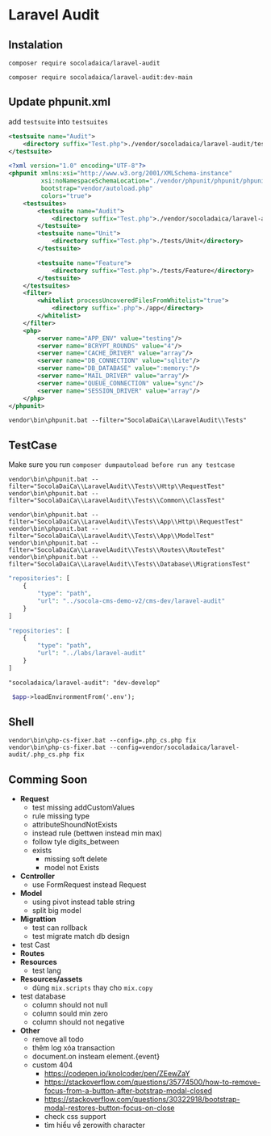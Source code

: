 # Laravel Audit

## Instalation

```shell
composer require socoladaica/laravel-audit

composer require socoladaica/laravel-audit:dev-main
```

## Update phpunit.xml

add `testsuite` into `testsuites`
```xml
<testsuite name="Audit">
    <directory suffix="Test.php">./vendor/socoladaica/laravel-audit/tests</directory>
</testsuite>
```


```xml
<?xml version="1.0" encoding="UTF-8"?>
<phpunit xmlns:xsi="http://www.w3.org/2001/XMLSchema-instance"
         xsi:noNamespaceSchemaLocation="./vendor/phpunit/phpunit/phpunit.xsd"
         bootstrap="vendor/autoload.php"
         colors="true">
    <testsuites>
        <testsuite name="Audit">
            <directory suffix="Test.php">./vendor/socoladaica/laravel-audit/tests</directory>
        </testsuite>
        <testsuite name="Unit">
            <directory suffix="Test.php">./tests/Unit</directory>
        </testsuite>

        <testsuite name="Feature">
            <directory suffix="Test.php">./tests/Feature</directory>
        </testsuite>
    </testsuites>
    <filter>
        <whitelist processUncoveredFilesFromWhitelist="true">
            <directory suffix=".php">./app</directory>
        </whitelist>
    </filter>
    <php>
        <server name="APP_ENV" value="testing"/>
        <server name="BCRYPT_ROUNDS" value="4"/>
        <server name="CACHE_DRIVER" value="array"/>
        <server name="DB_CONNECTION" value="sqlite"/>
        <server name="DB_DATABASE" value=":memory:"/>
        <server name="MAIL_DRIVER" value="array"/>
        <server name="QUEUE_CONNECTION" value="sync"/>
        <server name="SESSION_DRIVER" value="array"/>
    </php>
</phpunit>

```

```shell
vendor\bin\phpunit.bat --filter="SocolaDaiCa\\LaravelAudit\\Tests"
```

## TestCase

Make sure you run `composer dumpautoload before run any testcase`

```shell
vendor\bin\phpunit.bat --filter="SocolaDaiCa\\LaravelAudit\\Tests\\Http\\RequestTest"
vendor\bin\phpunit.bat --filter="SocolaDaiCa\\LaravelAudit\\Tests\\Common\\ClassTest"

vendor\bin\phpunit.bat --filter="SocolaDaiCa\\LaravelAudit\\Tests\\App\\Http\\RequestTest"
vendor\bin\phpunit.bat --filter="SocolaDaiCa\\LaravelAudit\\Tests\\App\\ModelTest"
vendor\bin\phpunit.bat --filter="SocolaDaiCa\\LaravelAudit\\Tests\\Routes\\RouteTest"
vendor\bin\phpunit.bat --filter="SocolaDaiCa\\LaravelAudit\\Tests\\Database\\MigrationsTest"

```

```php
"repositories": [
    {
        "type": "path",
        "url": "../socola-cms-demo-v2/cms-dev/laravel-audit"
    }
]

"repositories": [
    {
        "type": "path",
        "url": "../labs/laravel-audit"
    }
]
```

```
"socoladaica/laravel-audit": "dev-develop"
```

```scss
 $app->loadEnvironmentFrom('.env');
```

## Shell

```shell
vendor\bin\php-cs-fixer.bat --config=.php_cs.php fix
vendor\bin\php-cs-fixer.bat --config=vendor/socoladaica/laravel-audit/.php_cs.php fix
```

## Comming Soon

- **Request**
  - test missing addCustomValues
  - rule missing type
  - attributeShoundNotExists
  - instead rule (bettwen instead min max)
  - follow tyle digits_between
  - exists 
    - missing soft delete
    - model not Exists
- **Ccntroller**
  - use FormRequest instead Request
- **Model**
  - using pivot instead table string
  - split big model
- **Migrattion**
  - test can rollback
  - test migrate match db design
- test Cast
- **Routes**
- **Resources**
  - test lang
- **Resources/assets**
  - dùng `mix.scripts` thay cho `mix.copy`
- test database
  - column should not null
  - column sould min zero
  - column should not negative
- **Other**
  - remove all todo
  - thêm log xóa transaction
  - document.on insteam element.{event}
  - custom 404
    - https://codepen.io/knolcoder/pen/ZEewZaY
    - https://stackoverflow.com/questions/35774500/how-to-remove-focus-from-a-button-after-botstrap-modal-closed
    - https://stackoverflow.com/questions/30322918/bootstrap-modal-restores-button-focus-on-close
    - check css support
    - tìm hiểu về zerowith character
